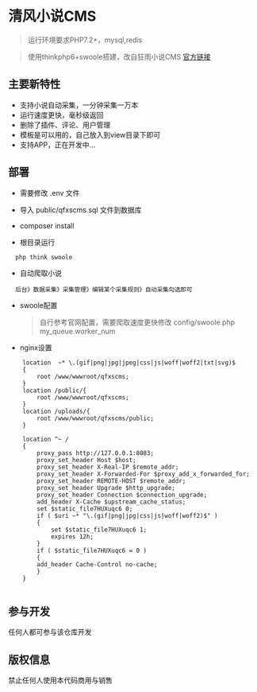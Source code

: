 清风小说CMS
===============

> 运行环境要求PHP7.2+，mysql,redis

> 使用thinkphp6+swoole搭建，改自狂雨小说CMS [官方链接](http://bbs.kyxscms.com/) 


## 主要新特性

* 支持小说自动采集，一分钟采集一万本
* 运行速度更快，毫秒级返回
* 删除了插件、评论、用户管理
* 模板是可以用的，自己放入到view目录下即可
* 支持APP，正在开发中...


## 部署

* 需要修改 .env 文件

* 导入 public/qfxscms.sql 文件到数据库 
  
* composer install
  

* 根目录运行 
~~~
  php think swoole
~~~

* 自动爬取小说
~~~
  后台》数据采集》采集管理》编辑某个采集规则》自动采集勾选即可
~~~

* swoole配置

  > 自行参考官网配置，需要爬取速度更快修改 config/swoole.php my_queue.worker_num

* nginx设置
  
  
~~~
    location  ~* \.(gif|png|jpg|jpeg|css|js|woff|woff2|txt|svg)$
    {
        root /www/wwwroot/qfxscms;
    }
    location /public/{
        root /www/wwwroot/qfxscms;
    }
    location /uploads/{
        root /www/wwwroot/qfxscms/public;
    }

    location ^~ /
    {
        proxy_pass http://127.0.0.1:8083;
        proxy_set_header Host $host;
        proxy_set_header X-Real-IP $remote_addr;
        proxy_set_header X-Forwarded-For $proxy_add_x_forwarded_for;
        proxy_set_header REMOTE-HOST $remote_addr;
        proxy_set_header Upgrade $http_upgrade;
        proxy_set_header Connection $connection_upgrade;
        add_header X-Cache $upstream_cache_status;
        set $static_file7HUXuqc6 0;
        if ( $uri ~* "\.(gif|png|jpg|css|js|woff|woff2)$" )
        {
            set $static_file7HUXuqc6 1;
            expires 12h;
        }
        if ( $static_file7HUXuqc6 = 0 )
        {
        add_header Cache-Control no-cache;
        }
    }
  
~~~

## 参与开发

任何人都可参与该仓库开发

## 版权信息

禁止任何人使用本代码商用与销售
